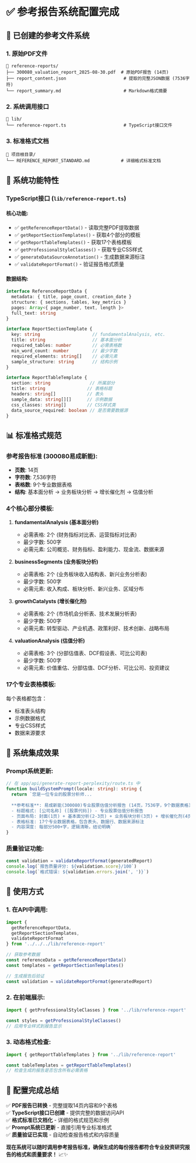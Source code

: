 # ✅ 参考报告系统配置完成

## 📁 **已创建的参考文件系统**

### **1. 原始PDF文件**
```
📂 reference-reports/
├── 300080_valuation_report_2025-08-30.pdf  # 原始PDF报告 (14页)
├── report_content.json                      # 提取的完整JSON数据 (7536字符)
└── report_summary.md                        # Markdown格式摘要
```

### **2. 系统调用接口**
```
📂 lib/
└── reference-report.ts                      # TypeScript接口文件
```

### **3. 标准格式文档**
```
📂 项目根目录/
└── REFERENCE_REPORT_STANDARD.md            # 详细格式标准文档
```

## 🔧 **系统功能特性**

### **TypeScript接口 (`lib/reference-report.ts`)**

#### **核心功能**:
- ✅ `getReferenceReportData()` - 读取完整PDF提取数据
- ✅ `getReportSectionTemplates()` - 获取4个部分的模板
- ✅ `getReportTableTemplates()` - 获取17个表格模板
- ✅ `getProfessionalStyleClasses()` - 获取专业CSS样式
- ✅ `generateDataSourceAnnotation()` - 生成数据来源标注
- ✅ `validateReportFormat()` - 验证报告格式质量

#### **数据结构**:
```typescript
interface ReferenceReportData {
  metadata: { title, page_count, creation_date }
  structure: { sections, tables, key_metrics }
  pages: Array<{ page_number, text, length }>
  full_text: string
}

interface ReportSectionTemplate {
  key: string                    // fundamentalAnalysis, etc.
  title: string                  // 基本面分析
  required_tables: number        // 必需表格数
  min_word_count: number         // 最少字数
  required_elements: string[]    // 必需元素
  sample_structure: string       // 结构示例
}

interface ReportTableTemplate {
  section: string               // 所属部分
  title: string                // 表格标题
  headers: string[]            // 表头
  sample_data: string[][]      // 示例数据
  css_classes: string[]        // CSS样式类
  data_source_required: boolean // 是否需要数据源
}
```

## 📊 **标准格式规范**

### **参考报告标准 (300080易成新能)**:
- **页数**: 14页
- **字符数**: 7,536字符
- **表格数**: 9个专业数据表格
- **结构**: 基本面分析 → 业务板块分析 → 增长催化剂 → 估值分析

### **4个核心部分模板**:

1. **fundamentalAnalysis (基本面分析)**
   - 必需表格: 2个 (财务指标对比表、运营指标对比表)
   - 最少字数: 500字
   - 必需元素: 公司概览、财务指标、盈利能力、现金流、数据来源

2. **businessSegments (业务板块分析)**
   - 必需表格: 2个 (业务板块收入结构表、新兴业务分析表)
   - 最少字数: 500字
   - 必需元素: 收入构成、板块分析、新兴业务、区域分布

3. **growthCatalysts (增长催化剂)**
   - 必需表格: 2个 (市场机会分析表、技术发展分析表)
   - 最少字数: 500字
   - 必需元素: 转型驱动、产业机遇、政策利好、技术创新、战略布局

4. **valuationAnalysis (估值分析)**
   - 必需表格: 3个 (分部估值表、DCF假设表、可比公司表)
   - 最少字数: 500字
   - 必需元素: 价值重估、分部估值、DCF分析、可比公司、投资建议

### **17个专业表格模板**:
每个表格都包含：
- 标准表头结构
- 示例数据格式
- 专业CSS样式
- 数据来源要求

## 🎯 **系统集成效果**

### **Prompt系统更新**:
```typescript
// 在 app/api/generate-report-perplexity/route.ts 中
function buildSystemPrompt(locale: string): string {
  return `您是一位专业的股票分析师...
  
  **参考标准**: 易成新能(300080)专业股票估值分析报告 (14页，7536字，9个数据表格)
  - 标题格式: [公司名称] ([股票代码]) - 专业股票估值分析报告
  - 页面布局: 封面(1页) + 基本面分析(2-3页) + 业务板块分析(3页) + 增长催化剂(4页) + 估值分析(3页) + 声明(1页)
  - 表格标准: 17个专业数据表格，包含表头、数据行、数据来源标注
  - 内容深度: 每部分500+字，逻辑清晰，结论明确`
}
```

### **质量验证功能**:
```typescript
const validation = validateReportFormat(generatedReport)
console.log(`报告质量评分: ${validation.score}/100`)
console.log(`格式错误: ${validation.errors.join(', ')}`)
```

## 🚀 **使用方式**

### **1. 在API中调用**:
```typescript
import { 
  getReferenceReportData, 
  getReportSectionTemplates,
  validateReportFormat 
} from '../../../lib/reference-report'

// 获取参考数据
const referenceData = getReferenceReportData()
const templates = getReportSectionTemplates()

// 生成报告后验证
const validation = validateReportFormat(generatedReport)
```

### **2. 在前端展示**:
```typescript
import { getProfessionalStyleClasses } from '../lib/reference-report'

const styles = getProfessionalStyleClasses()
// 应用专业样式到报告显示
```

### **3. 动态格式检查**:
```typescript
import { getReportTableTemplates } from '../lib/reference-report'

const tableTemplates = getReportTableTemplates()
// 检查生成的报告是否包含所有必需表格
```

## 🎉 **配置完成总结**

✅ **PDF报告已转换** - 完整提取14页内容和9个表格  
✅ **TypeScript接口已创建** - 提供完整的数据访问API  
✅ **格式标准已文档化** - 详细的格式规范和示例  
✅ **Prompt系统已更新** - 直接引用专业标准格式  
✅ **质量验证已实现** - 自动检查报告格式和内容质量  

**现在系统可以随时调用参考报告标准，确保生成的每份报告都符合专业投资研究报告的格式和质量要求！** 📈✨
